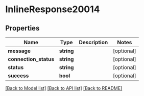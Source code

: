 # InlineResponse20014

## Properties
Name | Type | Description | Notes
------------ | ------------- | ------------- | -------------
**message** | **string** |  | [optional] 
**connection_status** | **string** |  | [optional] 
**status** | **string** |  | [optional] 
**success** | **bool** |  | [optional] 

[[Back to Model list]](../../README.md#documentation-for-models) [[Back to API list]](../../README.md#documentation-for-api-endpoints) [[Back to README]](../../README.md)

